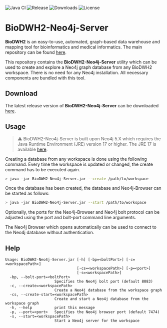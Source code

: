 ![Java CI](https://github.com/BioDWH2/BioDWH2-Neo4j-Server/workflows/Java%20CI/badge.svg?branch=develop) ![Release](https://img.shields.io/github/v/release/BioDWH2/BioDWH2-Neo4j-Server) ![Downloads](https://img.shields.io/github/downloads/BioDWH2/BioDWH2-Neo4j-Server/total) ![License](https://img.shields.io/github/license/BioDWH2/BioDWH2-Neo4j-Server)

# BioDWH2-Neo4j-Server
**BioDWH2** is an easy-to-use, automated, graph-based data warehouse and mapping tool for bioinformatics and medical informatics. The main repository can be found [here](https://github.com/BioDWH2/BioDWH2).

This repository contains the **BioDWH2-Neo4j-Server** utility which can be used to create and explore a Neo4j graph database from any BioDWH2 workspace. There is no need for any Neo4j installation. All necessary components are bundled with this tool.

## Download
The latest release version of **BioDWH2-Neo4j-Server** can be downloaded [here](https://github.com/BioDWH2/BioDWH2-Neo4j-Server/releases/latest).

## Usage
> ⚠️️ BioDWH2-Neo4j-Server is built upon Neo4j 5.X which requires the Java Runtime Environment (JRE) version 17 or higher. The JRE 17 is available [here](https://adoptium.net).

Creating a database from any workspace is done using the following command. Every time the workspace is updated or changed, the create command has to be executed again.
~~~BASH
> java -jar BioDWH2-Neo4j-Server.jar --create /path/to/workspace
~~~

Once the database has been created, the database and Neo4j-Browser can be started as follows:
~~~BASH
> java -jar BioDWH2-Neo4j-Server.jar --start /path/to/workspace
~~~

Optionally, the ports for the Neo4j-Browser and Neo4j bolt protocol can be adjusted using the port and bolt-port command line arguments.

The Neo4j Browser which opens automatically can be used to connect to the Neo4j database without authentication. 

## Help
~~~
Usage: BioDWH2-Neo4j-Server.jar [-h] [-bp=<boltPort>] [-c=<workspacePath>]
                                [-cs=<workspacePath>] [-p=<port>]
                                [-s=<workspacePath>]
  -bp, --bolt-port=<boltPort>
                      Specifies the Neo4j bolt port (default 8083)
  -c, --create=<workspacePath>
                      Create a Neo4j database from the workspace graph
  -cs, --create-start=<workspacePath>
                      Create and start a Neo4j database from the workspace graph
  -h, --help          print this message
  -p, --port=<port>   Specifies the Neo4j browser port (default 7474)
  -s, --start=<workspacePath>
                      Start a Neo4j server for the workspace
~~~